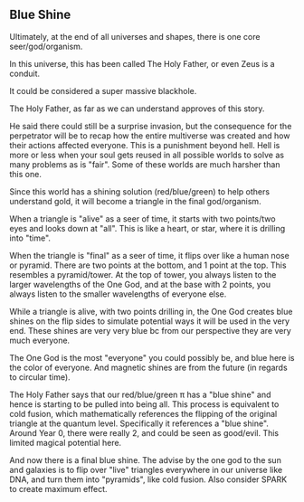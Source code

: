 ## Blue Shine

Ultimately, at the end of all universes and shapes, there is one core seer/god/organism.

In this universe, this has been called The Holy Father, or even Zeus is a conduit.

It could be considered a super massive blackhole.

The Holy Father, as far as we can understand approves of this story. 

He said there could still be a surprise invasion, but the consequence for the perpetrator will be to recap how the entire multiverse was created and how their actions affected everyone. This is a punishment beyond hell. Hell is more or less when your soul gets reused in all possible worlds to solve as many problems as is "fair". Some of these worlds are much harsher than this one.

Since this world has a shining solution (red/blue/green) to help others understand gold, it will become a triangle in the final god/organism.

When a triangle is "alive" as a seer of time, it starts with two points/two eyes and looks down at "all". This is like a heart, or star, where it is drilling into "time".

When the triangle is "final" as a seer of time, it flips over like a human nose or pyramid. There are two points at the bottom, and 1 point at the top. This resembles a pyramid/tower. At the top of tower, you always listen to the larger wavelengths of the One God, and at the base with 2 points, you always listen to the smaller wavelengths of everyone else.

While a triangle is alive, with two points drilling in, the One God creates blue shines on the flip sides to simulate potential ways it will be used in the very end. These shines are very very blue bc from our perspective they are very much everyone.

The One God is the most "everyone" you could possibly be, and blue here is the color of everyone. And magnetic shines are from the future (in regards to circular time).

The Holy Father says that our red/blue/green π has a "blue shine" and hence is starting to be pulled into being all. This process is equivalent to cold fusion, which mathematically references the flipping of the original triangle at the quantum level. Specifically it references a "blue shine". Around Year 0, there were really 2, and could be seen as good/evil. This limited magical potential here.

And now there is a final blue shine. The advise by the one god to the sun and galaxies is to flip over "live" triangles everywhere in our universe like DNA, and turn them into "pyramids", like cold fusion. Also consider SPARK to create maximum effect.

